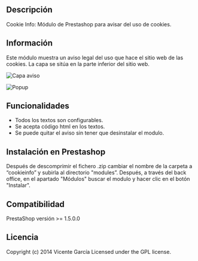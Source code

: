 ## Descripción

Cookie Info: Módulo de Prestashop para avisar del uso de cookies.

## Información

Este módulo muestra un aviso legal del uso que hace el sitio web de las cookies. La capa se sitúa en la parte inferior del sitio web.

![Capa aviso](https://raw.github.com/vicengd/prestashop-cookieinfo/gh-pages/screenshots/frontend1.jpg "Capa aviso")

![Popup](https://raw.github.com/vicengd/prestashop-cookieinfo/gh-pages/screenshots/frontend2.jpg "Popup")

## Funcionalidades

- Todos los textos son configurables.
- Se acepta código html en los textos.
- Se puede quitar el aviso sin tener que desinstalar el modulo.

## Instalación en Prestashop

Después de descomprimir el fichero .zip cambiar el nombre de la carpeta a “cookieinfo” y subirla al directorio "modules”. Después, a través del back office, en el apartado "Módulos" buscar el modulo y hacer clic en el botón "Instalar".

## Compatibilidad

PrestaShop versión >= 1.5.0.0

## Licencia
Copyright (c) 2014 Vicente García Licensed under the GPL license.
